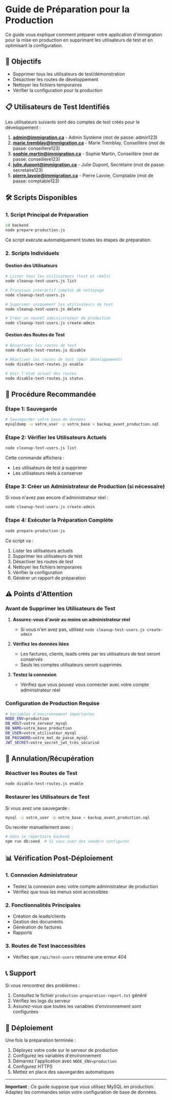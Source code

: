 # Guide de Préparation pour la Production

Ce guide vous explique comment préparer votre application d'immigration pour la mise en production en supprimant les utilisateurs de test et en optimisant la configuration.

## 🎯 Objectifs

- Supprimer tous les utilisateurs de test/démonstration
- Désactiver les routes de développement
- Nettoyer les fichiers temporaires
- Vérifier la configuration pour la production

## 📋 Utilisateurs de Test Identifiés

Les utilisateurs suivants sont des comptes de test créés pour le développement :

1. **admin@immigration.ca** - Admin Système (mot de passe: admin123)
2. **marie.tremblay@immigration.ca** - Marie Tremblay, Conseillère (mot de passe: conseillere123)
3. **sophie.martin@immigration.ca** - Sophie Martin, Conseillère (mot de passe: conseillere123)
4. **julie.dupont@immigration.ca** - Julie Dupont, Secrétaire (mot de passe: secretaire123)
5. **pierre.lavoie@immigration.ca** - Pierre Lavoie, Comptable (mot de passe: comptable123)

## 🛠️ Scripts Disponibles

### 1. Script Principal de Préparation

```bash
cd backend
node prepare-production.js
```

Ce script exécute automatiquement toutes les étapes de préparation.

### 2. Scripts Individuels

#### Gestion des Utilisateurs

```bash
# Lister tous les utilisateurs (test et réels)
node cleanup-test-users.js list

# Processus interactif complet de nettoyage
node cleanup-test-users.js

# Supprimer uniquement les utilisateurs de test
node cleanup-test-users.js delete

# Créer un nouvel administrateur de production
node cleanup-test-users.js create-admin
```

#### Gestion des Routes de Test

```bash
# Désactiver les routes de test
node disable-test-routes.js disable

# Réactiver les routes de test (pour développement)
node disable-test-routes.js enable

# Voir l'état actuel des routes
node disable-test-routes.js status
```

## 📝 Procédure Recommandée

### Étape 1: Sauvegarde

```bash
# Sauvegarder votre base de données
mysqldump -u votre_user -p votre_base > backup_avant_production.sql
```

### Étape 2: Vérifier les Utilisateurs Actuels

```bash
node cleanup-test-users.js list
```

Cette commande affichera :
- Les utilisateurs de test à supprimer
- Les utilisateurs réels à conserver

### Étape 3: Créer un Administrateur de Production (si nécessaire)

Si vous n'avez pas encore d'administrateur réel :

```bash
node cleanup-test-users.js create-admin
```

### Étape 4: Exécuter la Préparation Complète

```bash
node prepare-production.js
```

Ce script va :
1. Lister les utilisateurs actuels
2. Supprimer les utilisateurs de test
3. Désactiver les routes de test
4. Nettoyer les fichiers temporaires
5. Vérifier la configuration
6. Générer un rapport de préparation

## ⚠️ Points d'Attention

### Avant de Supprimer les Utilisateurs de Test

1. **Assurez-vous d'avoir au moins un administrateur réel**
   - Si vous n'en avez pas, utilisez `node cleanup-test-users.js create-admin`

2. **Vérifiez les données liées**
   - Les factures, clients, leads créés par les utilisateurs de test seront conservés
   - Seuls les comptes utilisateurs seront supprimés

3. **Testez la connexion**
   - Vérifiez que vous pouvez vous connecter avec votre compte administrateur réel

### Configuration de Production Requise

```bash
# Variables d'environnement importantes
NODE_ENV=production
DB_HOST=votre_serveur_mysql
DB_NAME=votre_base_production  
DB_USER=votre_utilisateur_mysql
DB_PASSWORD=votre_mot_de_passe_mysql
JWT_SECRET=votre_secret_jwt_très_sécurisé
```

## 🔄 Annulation/Récupération

### Réactiver les Routes de Test

```bash
node disable-test-routes.js enable
```

### Restaurer les Utilisateurs de Test

Si vous avez une sauvegarde :

```bash
mysql -u votre_user -p votre_base < backup_avant_production.sql
```

Ou recréer manuellement avec :

```bash
# Dans le répertoire backend
npm run db:seed  # Si vous avez des seeders configurés
```

## 📊 Vérification Post-Déploiement

### 1. Connexion Administrateur
- Testez la connexion avec votre compte administrateur de production
- Vérifiez que tous les menus sont accessibles

### 2. Fonctionnalités Principales
- Création de leads/clients
- Gestion des documents
- Génération de factures
- Rapports

### 3. Routes de Test Inaccessibles
- Vérifiez que `/api/test-users` retourne une erreur 404

## 📞 Support

Si vous rencontrez des problèmes :

1. Consultez le fichier `production-preparation-report.txt` généré
2. Vérifiez les logs du serveur
3. Assurez-vous que toutes les variables d'environnement sont configurées

## 🚀 Déploiement

Une fois la préparation terminée :

1. Déployez votre code sur le serveur de production
2. Configurez les variables d'environnement
3. Démarrez l'application avec `NODE_ENV=production`
4. Configurez HTTPS
5. Mettez en place des sauvegardes automatiques

---

**Important** : Ce guide suppose que vous utilisez MySQL en production. Adaptez les commandes selon votre configuration de base de données. 